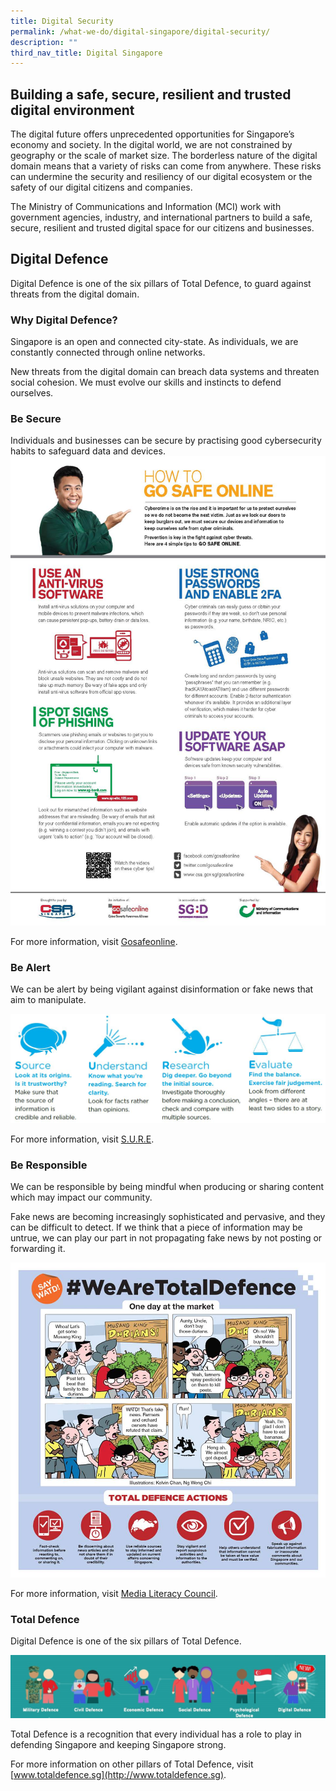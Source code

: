 ```yaml
---
title: Digital Security
permalink: /what-we-do/digital-singapore/digital-security/
description: ""
third_nav_title: Digital Singapore
---
```

## Building a safe, secure, resilient and trusted digital environment

The digital future offers unprecedented opportunities for Singapore’s economy and society. In the digital world, we are not constrained by geography or the scale of market size. The borderless nature of the digital domain means that a variety of risks can come from anywhere. These risks can undermine the security and resiliency of our digital ecosystem or the safety of our digital citizens and companies.

The Ministry of Communications and Information (MCI) work with government agencies, industry, and international partners to build a safe, secure, resilient and trusted digital space for our citizens and businesses.

## Digital Defence

Digital Defence is one of the six pillars of Total Defence, to guard against threats from the digital domain.

### Why Digital Defence?  
  
Singapore is an open and connected city-state. As individuals, we are constantly connected through online networks.    
  
New threats from the digital domain can breach data systems and threaten social cohesion. We must evolve our skills and instincts to defend ourselves.  
  
### Be Secure  
  
Individuals and businesses can be secure by practising good cybersecurity habits to safeguard data and devices.  
![](/images/Digital%20Security/cyber%20tips%204%20you%20%20flyer%20eng.jpg)
  
For more information, visit [Gosafeonline](https://www.csa.gov.sg/Tips-Resource/Resources/gosafeonline).  
  
### Be Alert  
  
We can be alert by being vigilant against disinformation or fake news that aim to manipulate.  

![](/images/Digital%20Security/sure%20nlb.JPG)
  
For more information, visit [S.U.R.E](https://sure.nlb.gov.sg/).  
  
### Be Responsible  
  
We can be responsible by being mindful when producing or sharing content which may impact our community.  
  
Fake news are becoming increasingly sophisticated and pervasive, and they can be difficult to detect. If we think that a piece of information may be untrue, we can play our part in not propagating fake news by not posting or forwarding it.  

![](/images/Digital%20Security/say%20watd.jpg)
  
For more information, visit [Media Literacy Council](https://www.betterinternet.sg/).  
  
### Total Defence  
  
Digital Defence is one of the six pillars of Total Defence. 

![](/images/Digital%20Security/6%20shields.jpg)

Total Defence is a recognition that every individual has a role to play in defending Singapore and keeping Singapore strong.  
  
For more information on other pillars of Total Defence, visit [www.totaldefence.sg](http://www.totaldefence.sg).